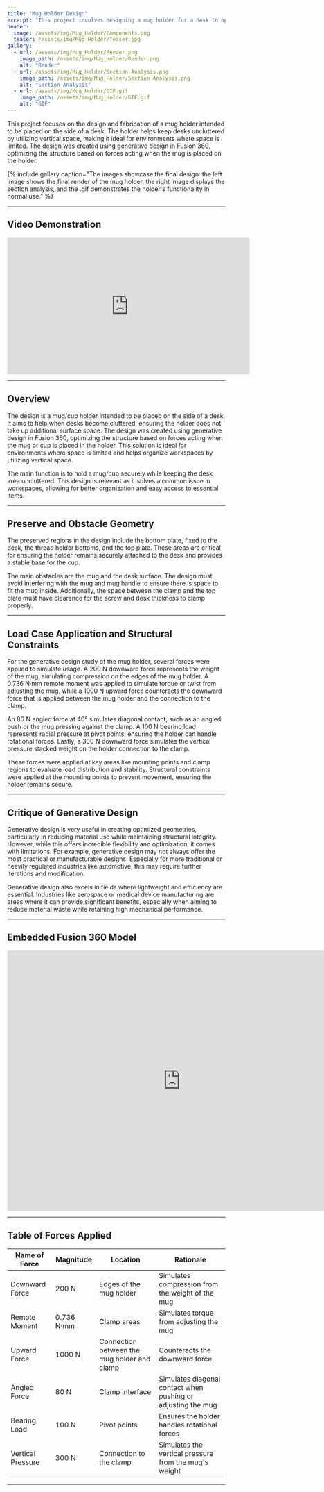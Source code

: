 ```yaml
---
title: "Mug Holder Design"
excerpt: "This project involves designing a mug holder for a desk to optimize space and keep workspaces organized using generative design in Fusion 360."
header:
  image: /assets/img/Mug_Holder/Components.png
  teaser: /assets/img/Mug_Holder/Teaser.jpg
gallery:
  - url: /assets/img/Mug_Holder/Render.png
    image_path: /assets/img/Mug_Holder/Render.png
    alt: "Render"
  - url: /assets/img/Mug_Holder/Section Analysis.png
    image_path: /assets/img/Mug_Holder/Section Analysis.png
    alt: "Section Analysis"
  - url: /assets/img/Mug_Holder/GIF.gif
    image_path: /assets/img/Mug_Holder/GIF.gif
    alt: "GIF"
---
```


This project focuses on the design and fabrication of a mug holder intended to be placed on the side of a desk. The holder helps keep desks uncluttered by utilizing vertical space, making it ideal for environments where space is limited. The design was created using generative design in Fusion 360, optimizing the structure based on forces acting when the mug is placed on the holder.

{% include gallery caption="The images showcase the final design: the left image shows the final render of the mug holder, the right image displays the section analysis, and the .gif demonstrates the holder's functionality in normal use." %}

---

## Video Demonstration
<iframe width="560" height="315" 
  src="https://www.youtube.com/embed/your-video-id" 
  frameborder="0" 
  allowfullscreen>
</iframe>

---

## Overview

The design is a mug/cup holder intended to be placed on the side of a desk. It aims to help when desks become cluttered, ensuring the holder does not take up additional surface space. The design was created using generative design in Fusion 360, optimizing the structure based on forces acting when the mug or cup is placed in the holder. This solution is ideal for environments where space is limited and helps organize workspaces by utilizing vertical space.

The main function is to hold a mug/cup securely while keeping the desk area uncluttered. This design is relevant as it solves a common issue in workspaces, allowing for better organization and easy access to essential items.

---

## Preserve and Obstacle Geometry

The preserved regions in the design include the bottom plate, fixed to the desk, the thread holder bottoms, and the top plate. These areas are critical for ensuring the holder remains securely attached to the desk and provides a stable base for the cup.

The main obstacles are the mug and the desk surface. The design must avoid interfering with the mug and mug handle to ensure there is space to fit the mug inside. Additionally, the space between the clamp and the top plate must have clearance for the screw and desk thickness to clamp properly.

---

## Load Case Application and Structural Constraints

For the generative design study of the mug holder, several forces were applied to simulate usage. A 200 N downward force represents the weight of the mug, simulating compression on the edges of the mug holder. A 0.736 N·mm remote moment was applied to simulate torque or twist from adjusting the mug, while a 1000 N upward force counteracts the downward force that is applied between the mug holder and the connection to the clamp.

An 80 N angled force at 40° simulates diagonal contact, such as an angled push or the mug pressing against the clamp. A 100 N bearing load represents radial pressure at pivot points, ensuring the holder can handle rotational forces. Lastly, a 300 N downward force simulates the vertical pressure stacked weight on the holder connection to the clamp.

These forces were applied at key areas like mounting points and clamp regions to evaluate load distribution and stability. Structural constraints were applied at the mounting points to prevent movement, ensuring the holder remains secure.

---

## Critique of Generative Design

Generative design is very useful in creating optimized geometries, particularly in reducing material use while maintaining structural integrity. However, while this offers incredible flexibility and optimization, it comes with limitations. For example, generative design may not always offer the most practical or manufacturable designs. Especially for more traditional or heavily regulated industries like automotive, this may require further iterations and modification.

Generative design also excels in fields where lightweight and efficiency are essential. Industries like aerospace or medical device manufacturing are areas where it can provide significant benefits, especially when aiming to reduce material waste while retaining high mechanical performance.

---

## Embedded Fusion 360 Model
<iframe src="https://a360.co/4d1l7ft" width="800" height="600" allowfullscreen="true" webkitallowfullscreen="true" mozallowfullscreen="true" frameborder="0"></iframe>

---

## Table of Forces Applied

| Name of Force     | Magnitude | Location                    | Rationale |
|-------------------|-----------|-----------------------------|-----------|
| Downward Force     | 200 N     | Edges of the mug holder     | Simulates compression from the weight of the mug |
| Remote Moment      | 0.736 N·mm| Clamp areas                 | Simulates torque from adjusting the mug |
| Upward Force       | 1000 N    | Connection between the mug holder and clamp | Counteracts the downward force |
| Angled Force       | 80 N      | Clamp interface             | Simulates diagonal contact when pushing or adjusting the mug |
| Bearing Load       | 100 N     | Pivot points                | Ensures the holder handles rotational forces |
| Vertical Pressure  | 300 N     | Connection to the clamp     | Simulates the vertical pressure from the mug's weight |

---
